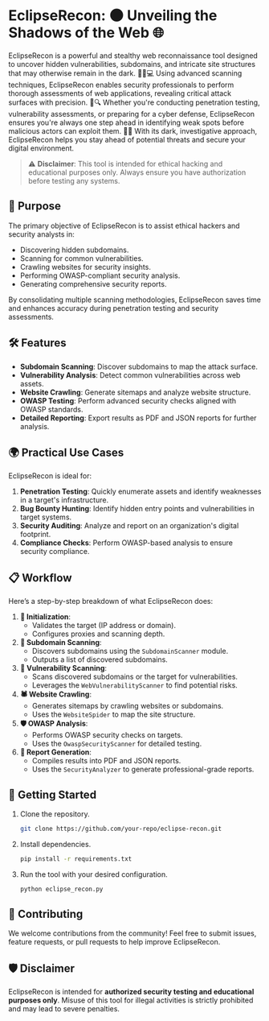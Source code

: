 # EclipseRecon: 🌑 Unveiling the Shadows of the Web 🌐

EclipseRecon is a powerful and stealthy web reconnaissance tool designed to uncover hidden vulnerabilities, subdomains, and intricate site structures that may otherwise remain in the dark. 🕵️‍♂️💻 Using advanced scanning techniques, EclipseRecon enables security professionals to perform thorough assessments of web applications, revealing critical attack surfaces with precision. 🚨🔍 Whether you're conducting penetration testing, vulnerability assessments, or preparing for a cyber defense, EclipseRecon ensures you're always one step ahead in identifying weak spots before malicious actors can exploit them. 🔐💥 With its dark, investigative approach, EclipseRecon helps you stay ahead of potential threats and secure your digital environment.

> ⚠️ **Disclaimer**: This tool is intended for ethical hacking and educational purposes only. Always ensure you have authorization before testing any systems.

## 🎯 Purpose
The primary objective of EclipseRecon is to assist ethical hackers and security analysts in:

- Discovering hidden subdomains.
- Scanning for common vulnerabilities.
- Crawling websites for security insights.
- Performing OWASP-compliant security analysis.
- Generating comprehensive security reports.

By consolidating multiple scanning methodologies, EclipseRecon saves time and enhances accuracy during penetration testing and security assessments.

## 🛠 Features
- **Subdomain Scanning**: Discover subdomains to map the attack surface.
- **Vulnerability Analysis**: Detect common vulnerabilities across web assets.
- **Website Crawling**: Generate sitemaps and analyze website structure.
- **OWASP Testing**: Perform advanced security checks aligned with OWASP standards.
- **Detailed Reporting**: Export results as PDF and JSON reports for further analysis.

## 🌍 Practical Use Cases
EclipseRecon is ideal for:

1. **Penetration Testing**: Quickly enumerate assets and identify weaknesses in a target's infrastructure.
2. **Bug Bounty Hunting**: Identify hidden entry points and vulnerabilities in target systems.
3. **Security Auditing**: Analyze and report on an organization's digital footprint.
4. **Compliance Checks**: Perform OWASP-based analysis to ensure security compliance.

## 📋 Workflow
Here’s a step-by-step breakdown of what EclipseRecon does:

1. **🧭 Initialization**:
   - Validates the target (IP address or domain).
   - Configures proxies and scanning depth.
2. **🔎 Subdomain Scanning**:
   - Discovers subdomains using the `SubdomainScanner` module.
   - Outputs a list of discovered subdomains.
3. **🔧 Vulnerability Scanning**:
   - Scans discovered subdomains or the target for vulnerabilities.
   - Leverages the `WebVulnerabilityScanner` to find potential risks.
4. **🕷️ Website Crawling**:
   - Generates sitemaps by crawling websites or subdomains.
   - Uses the `WebsiteSpider` to map the site structure.
5. **🛡️ OWASP Analysis**:
   - Performs OWASP security checks on targets.
   - Uses the `OwaspSecurityScanner` for detailed testing.
6. **📄 Report Generation**:
   - Compiles results into PDF and JSON reports.
   - Uses the `SecurityAnalyzer` to generate professional-grade reports.

## 🚀 Getting Started
1. Clone the repository.
   ```bash
   git clone https://github.com/your-repo/eclipse-recon.git
   ```
2. Install dependencies.
   ```bash
   pip install -r requirements.txt
   ```
3. Run the tool with your desired configuration.
   ```bash
   python eclipse_recon.py
   ```

## 🤝 Contributing
We welcome contributions from the community! Feel free to submit issues, feature requests, or pull requests to help improve EclipseRecon.

## 🛡 Disclaimer
EclipseRecon is intended for **authorized security testing and educational purposes only**. Misuse of this tool for illegal activities is strictly prohibited and may lead to severe penalties.



